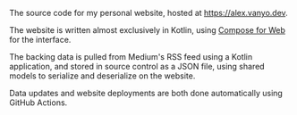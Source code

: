 The source code for my personal website, hosted at https://alex.vanyo.dev.

The website is written almost exclusively in Kotlin, using [Compose for Web](https://compose-web.ui.pages.jetbrains.team/) for the interface.

The backing data is pulled from Medium's RSS feed using a Kotlin application, and stored in source control as a JSON file, using shared models to serialize and deserialize on the website.

Data updates and website deployments are both done automatically using GitHub Actions.
